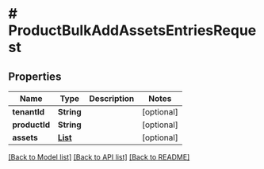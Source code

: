 # # ProductBulkAddAssetsEntriesRequest


## Properties 


Name | Type | Description | Notes
------------ | ------------- | ------------- | -------------
**tenantId**| **String** |   | [optional]
**productId**| **String** |   | [optional]
**assets**| [**List<ProductAssetData>**](ProductAssetData.md) |   | [optional]


[[Back to Model list]](../../README.md#models) [[Back to API list]](../../README.md#endpoints) [[Back to README]](../../README.md)

